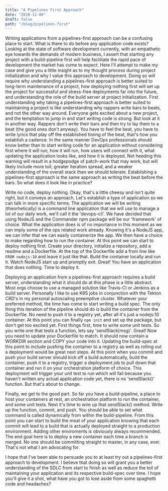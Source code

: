 ```yaml
---
title: "A Pipelines First Approach"
date: "2018-12-06"
draft: false
path: "/blog/pipelines-first"
---
```


Writing applications from a pipelines-first approach can be a confusing place to start. What is there to do before any application code exists? Looking at the state of software development currently, with an empathetic eye towards the demands of modern business, I assert that starting any project with a build-pipeline first will help facilitate the rapid pace of development the market has come to expect. Here I'll attempt to make my case and give you a little insight as to my thought process during project initialization and why I value this approach to development. Doing so will require why understanding a pipelines-first approach is better suited to long-term maintenance of a project, how deploying nothing first will set up the project for successful and stress-free deployments far into the future, and understanding the role of the build server at project initialization. First understanding why taking a pipelines-first approach is better suited to maintaining a project is like understanding why rappers write bars to beats, and not the other way around. Everyone gets excited about a new project, and the temptation to jump in and start writing code is strong. But look at it in another way. Rappers don't write their bars and then try to lay them to a beat (the good ones don't anyway). You have to feel the beat, you have to write lyrics that play off the established timing of the beat, that's how you establish a cadence. In the same manner DevOps professionals should know better than to start writing code for an application without considering first where it will run, how it will run, how users will connect with it, what updating the application looks like, and how it is deployed. Not heeding this warning will result in a hodgepodge of patch-work that may work, but will likely include more toil, greater iteration spread, and a weaker understanding of the overall stack than we should tolerate. Establishing a pipelines-first approach is the same approach as writing the beat before the bars. So what does it look like in practice?

Write no code, deploy nothing. Okay, that's a little cheesy and isn't quite right, but it conveys an approach. Let's establish a type of application so we can talk in more specific terms. The application we will be writing (theorhetically) is a command line application that we will use to manage a lot of our daily work, we'll call it the 'devops-cli'. We have decided that using NodeJS and the Commander npm package will be our 'framework' of choice. What the application does is of no importance in this moment as we can imply some of the ops related work already. Knowing it's a NodeJS app, we can infer that we can easily containerize the app. We then have a choice to make regarding how to run the container. At this point we can start to deploy nothing first. Create your directory, initialize a repository, add a readme and a Dockerfile. At the top of the Dockerfile add a from line like `FROM nodejs:10` and leave it just like that. Build the container locally and run it. Watch NodeJS start up and promptly exit. Great! You have an application that does nothing. Time to deploy it.

Deploying an application from a pipelines-first approach requires a build server, understanding what it should do at this phase is a little abstract. Most orgs choose to use a managed solution like Travis-CI or Jenkins as a build server. Personally I like to use K8S jobs in conjunction with the Tekton CRD's in my personal autoscaling preemptive cluster. Whatever your preferred method, the time has come to start writing a build spec. The only thing this iteration of the pipeline should do is build the container from the Dockerfile. No need to push it to a registry yet, after all it's just a nodejs:10 container. At this point you can finally `npm init` and set up the package, but don't get too excited yet. First things first, time to write some unit tests. So you write one that tests a function, lets say 'sendSlack(msg)'. Great! Now you need to update your Dockerfile to match. It should now contain a WORKDIR section and COPY your code into it. Updating the build-spec at this point to include pushing the container to a registry as well as rolling out a deployment would be great next steps. At this point when you commit and push your build server should kick off a build automatically, build the container, push it to a registry, trigger a deployment job to pull down that container and run it on your orchestration platform of choice. This deployment will trigger your unit test to run which will fail because you haven't written any actual application code yet, there is no 'sendSlack()' function. But that's about to change.

Finally, we get to the good part. So far you have a build-pipeline, a place to host your containers at rest, an orchestration platform to run the container, and some unit tests. Next it's time to wire up that sendSlack() method. Write up the function, commit, and push. You should be able to set what command is called dynamically from within the build-pipeline. From this point you can start to build the meat of your application knowing that each commit will lead to a build that is actually deployed straight to a production environment. Adding other enviroments is obviously always recommended. The end goal here is to deploy a new container each time a branch is merged. No one should be committing straight to master, in any case, ever. That's not what I am advocating for.

I hope that I've been able to persuade you to at least try out a pipelines-first approach to development. I believe that doing so will grant you a better understanding of the SDLC from start to finish as well as reduce the toil of maintaining your application and its respective build-spec over time. I hope you'll give it a shot, what have you got to lose aside from some spaghetti code and headaches?